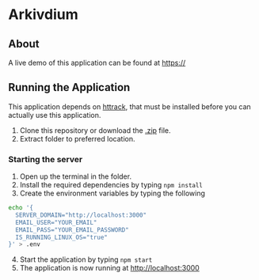 # Arkivdium
## About
A live demo of this application can be found at [https://](https://)

## Running the Application
This application depends on [httrack](http://www.httrack.com), that must be installed before you can actually use this application.  

1. Clone this repository or download the [.zip](https://github.com/1dv611-meridium/1dv611-meridium/archive/master.zip) file.
2. Extract folder to preferred location.

  ### Starting the server
  1. Open up the terminal in the folder.
  2. Install the required dependencies by typing `npm install`
  3. Create the environment variables by typing the following
  ```bash
  echo '{
    SERVER_DOMAIN="http://localhost:3000"
    EMAIL_USER="YOUR_EMAIL"
    EMAIL_PASS="YOUR_EMAIL_PASSWORD"
    IS_RUNNING_LINUX_OS="true"
  }' > .env
  ```
  4. Start the application by typing `npm start`
  5. The application is now running at [http://localhost:3000](http://localhost:3000)
